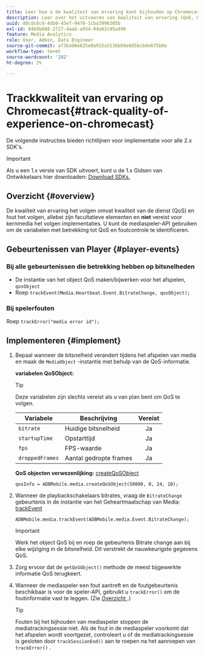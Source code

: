 ```yaml
---
title: Leer hoe u de kwaliteit van ervaring kunt bijhouden op Chromecast
description: Leer over het uitvoeren van kwaliteit van ervaring (QoE, QoS) het volgen gebruikend Media SDK op Chromecast.
uuid: d0cdc8cd-4db0-45ef-9470-1cba3996305b
exl-id: 04b9b888-2727-4aa6-a934-94a02c85a490
feature: Media Analytics
role: User, Admin, Data Engineer
source-git-commit: a73ba98e025e0a915a5136bb9e0d5bcbde875b0a
workflow-type: tm+mt
source-wordcount: '282'
ht-degree: 2%

---
```


# Trackkwaliteit van ervaring op Chromecast{#track-quality-of-experience-on-chromecast}

De volgende instructies bieden richtlijnen voor implementatie voor alle 2.x SDK&#39;s.

>[!IMPORTANT]
>
>Als u een 1.x versie van SDK uitvoert, kunt u de 1.x Gidsen van Ontwikkelaars hier downloaden: [ Download SDKs.](/help/getting-started/download-sdks.md)

## Overzicht {#overview}

De kwaliteit van ervaring het volgen omvat kwaliteit van de dienst (QoS) en fout het volgen, allebei zijn facultatieve elementen en **niet** vereist voor kernmedia het volgen implementaties. U kunt de mediaspeler-API gebruiken om de variabelen met betrekking tot QoS en foutcontrole te identificeren.

## Gebeurtenissen van Player {#player-events}

### Bij alle gebeurtenissen die betrekking hebben op bitsnelheden

* De instantie van het object QoS maken/bijwerken voor het afspelen, `qosObject`
* Roep `trackEvent(Media.Heartbeat.Event.BitrateChange, qosObject);`

### Bij spelerfouten

Roep `trackError("media error id");`

## Implementeren {#implement}

1. Bepaal wanneer de bitsnelheid verandert tijdens het afspelen van media en maak de `MediaObject` -instantie met behulp van de QoS-informatie.

   **variabelen QoSObject:**

   >[!TIP]
   >
   >Deze variabelen zijn slechts vereist als u van plan bent om QoS te volgen.

   | Variabele | Beschrijving | Vereist |
   | --- | --- | :---: |
   | `bitrate` | Huidige bitsnelheid | Ja |
   | `startupTime` | Opstarttijd | Ja |
   | `fps` | FPS-waarde | Ja |
   | `droppedFrames` | Aantal gedropte frames | Ja |

   **QoS objecten verwezenlijking:** [ createQoSObject ](https://adobe-marketing-cloud.github.io/media-sdks/reference/chromecast/ADBMobile.media.html#.createQoSObject)

   ```
   qosInfo = ADBMobile.media.createQoSObject(50000, 0, 24, 10);
   ```

1. Wanneer de playbackschakelaars bitrates, vraag de `BitrateChange` gebeurtenis in de instantie van het Geheartmaatschap van Media: [ trackEvent ](https://adobe-marketing-cloud.github.io/media-sdks/reference/chromecast/ADBMobile.media.html#.trackEvent)

   ```
   ADBMobile.media.trackEvent(ADBMobile.media.Event.BitrateChange);
   ```

   >[!IMPORTANT]
   >
   >Werk het object QoS bij en roep de gebeurtenis Bitrate change aan bij elke wijziging in de bitsnelheid. Dit verstrekt de nauwkeurigste gegevens QoS.

1. Zorg ervoor dat de `getQoSObject()` methode de meest bijgewerkte informatie QoS terugkeert.
1. Wanneer de mediaspeler een fout aantreft en de foutgebeurtenis beschikbaar is voor de speler-API, gebruikt u `trackError()` om de foutinformatie vast te leggen. (Zie [ Overzicht ](/help/use-cases/track-errors/track-errors-overview.md).)

   >[!TIP]
   >
   >Fouten bij het bijhouden van mediaspeler stoppen de mediatrackingsessie niet. Als de fout in de mediaspeler voorkomt dat het afspelen wordt voortgezet, controleert u of de mediatrackingsessie is gesloten door `trackSessionEnd()` aan te roepen na het aanroepen van `trackError()` .
